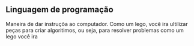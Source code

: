 ## Linguagem de programação


Maneira de dar instruçõa ao computador.
Como um lego, você ira ultilizar peças para criar algoritimos, ou seja, para resolver problemas como um lego você ira 